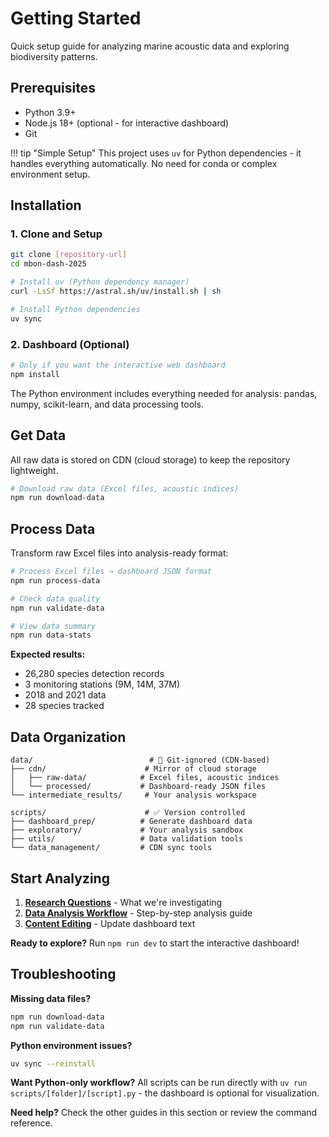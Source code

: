 # Getting Started

Quick setup guide for analyzing marine acoustic data and exploring biodiversity patterns.

## Prerequisites

- Python 3.9+
- Node.js 18+ (optional - for interactive dashboard)
- Git

!!! tip "Simple Setup"
    This project uses `uv` for Python dependencies - it handles everything automatically. No need for conda or complex environment setup.

## Installation

### 1. Clone and Setup

```bash
git clone [repository-url]
cd mbon-dash-2025

# Install uv (Python dependency manager)
curl -LsSf https://astral.sh/uv/install.sh | sh

# Install Python dependencies
uv sync
```

### 2. Dashboard (Optional)

```bash
# Only if you want the interactive web dashboard
npm install
```

The Python environment includes everything needed for analysis: pandas, numpy, scikit-learn, and data processing tools.

## Get Data

All raw data is stored on CDN (cloud storage) to keep the repository lightweight.

```bash
# Download raw data (Excel files, acoustic indices)
npm run download-data
```

## Process Data

Transform raw Excel files into analysis-ready format:

```bash
# Process Excel files → dashboard JSON format
npm run process-data

# Check data quality
npm run validate-data

# View data summary
npm run data-stats
```

**Expected results:**
- 26,280 species detection records
- 3 monitoring stations (9M, 14M, 37M)
- 2018 and 2021 data
- 28 species tracked

## Data Organization

```
data/                          # 🚫 Git-ignored (CDN-based)
├── cdn/                      # Mirror of cloud storage
│   ├── raw-data/            # Excel files, acoustic indices
│   └── processed/           # Dashboard-ready JSON files
└── intermediate_results/     # Your analysis workspace

scripts/                      # ✅ Version controlled
├── dashboard_prep/          # Generate dashboard data
├── exploratory/             # Your analysis sandbox  
├── utils/                   # Data validation tools
└── data_management/         # CDN sync tools
```

## Start Analyzing

1. **[Research Questions](research-questions.md)** - What we're investigating
2. **[Data Analysis Workflow](data-analysis.md)** - Step-by-step analysis guide
3. **[Content Editing](content-editing.md)** - Update dashboard text

**Ready to explore?** Run `npm run dev` to start the interactive dashboard!

## Troubleshooting

**Missing data files?**
```bash
npm run download-data
npm run validate-data
```

**Python environment issues?**
```bash
uv sync --reinstall
```

**Want Python-only workflow?**
All scripts can be run directly with `uv run scripts/[folder]/[script].py` - the dashboard is optional for visualization.

**Need help?** Check the other guides in this section or review the command reference.